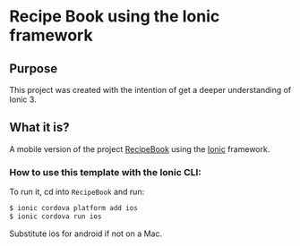 #  Recipe Book using the Ionic framework

## Purpose
This project was created with the intention of get a deeper understanding of Ionic 3.

## What it is?
A mobile version of the project [RecipeBook](https://github.com/shed0n/RecipeBook-Angular) using the [Ionic](http://ionicframework.com/docs/) framework.


### How to use this template with the Ionic CLI:

To run it, cd into `RecipeBook` and run:

```bash
$ ionic cordova platform add ios
$ ionic cordova run ios
```

Substitute ios for android if not on a Mac.
